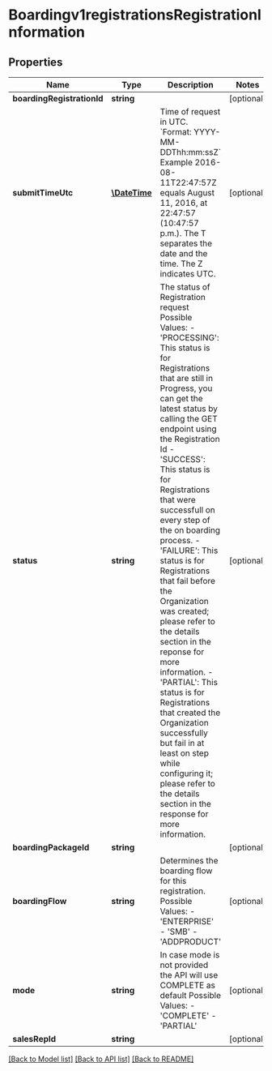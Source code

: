 # Boardingv1registrationsRegistrationInformation

## Properties
Name | Type | Description | Notes
------------ | ------------- | ------------- | -------------
**boardingRegistrationId** | **string** |  | [optional] 
**submitTimeUtc** | [**\DateTime**](\DateTime.md) | Time of request in UTC. &#x60;Format: YYYY-MM-DDThh:mm:ssZ&#x60;  Example 2016-08-11T22:47:57Z equals August 11, 2016, at 22:47:57 (10:47:57 p.m.). The T separates the date and the time. The Z indicates UTC. | [optional] 
**status** | **string** | The status of Registration request Possible Values:   - &#39;PROCESSING&#39;: This status is for Registrations that are still in Progress, you can get the latest status by calling the GET endpoint using the Registration Id   - &#39;SUCCESS&#39;: This status is for Registrations that were successfull on every step of the on boarding process.   - &#39;FAILURE&#39;: This status is for Registrations that fail before the Organization was created; please refer to the details section in the reponse for more information.   - &#39;PARTIAL&#39;: This status is for Registrations that created the Organization successfully but fail in at least on step while configuring it; please refer to the details section in the response for more information. | [optional] 
**boardingPackageId** | **string** |  | [optional] 
**boardingFlow** | **string** | Determines the boarding flow for this registration. Possible Values:   - &#39;ENTERPRISE&#39;   - &#39;SMB&#39;   - &#39;ADDPRODUCT&#39; | [optional] 
**mode** | **string** | In case mode is not provided the API will use COMPLETE as default Possible Values:   - &#39;COMPLETE&#39;   - &#39;PARTIAL&#39; | [optional] 
**salesRepId** | **string** |  | [optional] 

[[Back to Model list]](../README.md#documentation-for-models) [[Back to API list]](../README.md#documentation-for-api-endpoints) [[Back to README]](../README.md)


